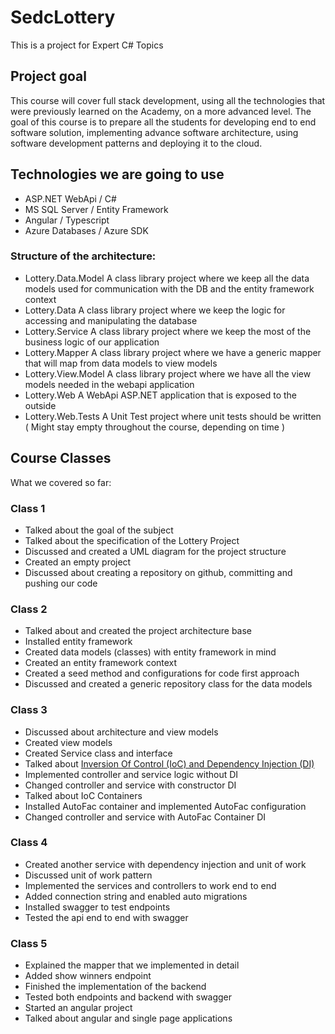 # SedcLottery

This is a project for Expert C# Topics

## Project goal

This course will cover full stack development, using all the technologies that were previously learned on the Academy, on a more advanced level. The goal of this course is to prepare all the students for developing end to end software solution, implementing advance software architecture, using software development patterns and deploying it to the cloud.

## Technologies we are going to use

* ASP.NET WebApi / C#
* MS SQL Server / Entity Framework
* Angular / Typescript
* Azure  Databases / Azure SDK

### Structure of the architecture:

* Lottery.Data.Model
A class library project where we keep all the data models used for communication with the DB and the entity framework context
* Lottery.Data
A class library project where we keep the logic for accessing and manipulating the database
* Lottery.Service
A class library project where we keep the most of the business logic of our application
* Lottery.Mapper
A class library project where we have a generic mapper that will map from data models to view models
* Lottery.View.Model
A class library project where we have all the view models needed in the webapi application
* Lottery.Web
A WebApi ASP.NET application that is exposed to the outside
* Lottery.Web.Tests
A Unit Test project where unit tests should be written ( Might stay empty throughout the course, depending on time )

## Course Classes

What we covered so far:

### Class 1

* Talked about the goal of the subject
* Talked about the specification of the Lottery Project
* Discussed and created a UML diagram for the project structure
* Created an empty project
* Discussed about creating a repository on github, committing and pushing our code

### Class 2

* Talked about and created the project architecture base
* Installed entity framework
* Created data models (classes) with entity framework in mind
* Created an entity framework context
* Created a seed method and configurations for code first approach
* Discussed and created a generic repository class for the data models

### Class 3
* Discussed about architecture and view models
* Created view models
* Created Service class and interface
* Talked about [Inversion Of Control (IoC) and Dependency Injection (DI)](https://github.com/rpanchevski/SedcLottery/blob/master/DependencyInjection.md "Explanation document for Dependency Injection and Inversion of Control")
* Implemented controller and service logic without DI
* Changed controller and service with constructor DI
* Talked about IoC Containers
* Installed AutoFac container and implemented AutoFac configuration
* Changed controller and service with AutoFac Container DI

### Class 4
* Created another service with dependency injection and unit of work
* Discussed unit of work pattern
* Implemented the services and controllers to work end to end
* Added connection string and enabled auto migrations
* Installed swagger to test endpoints
* Tested the api end to end with swagger

### Class 5
* Explained the mapper that we implemented in detail
* Added show winners endpoint
* Finished the implementation of the backend
* Tested both endpoints and backend with swagger
* Started an angular project
* Talked about angular and single page applications

